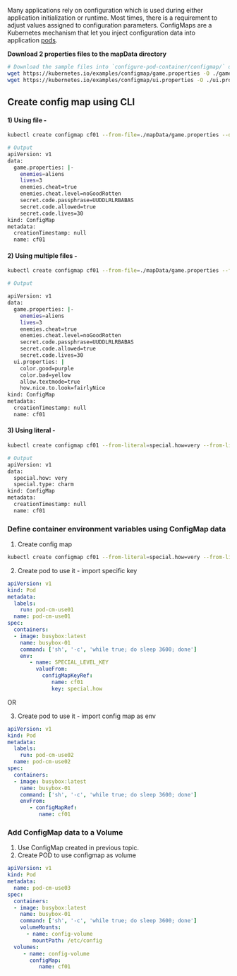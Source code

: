 Many applications rely on configuration which is used during either application initialization or runtime. Most times, there is a requirement to adjust values assigned to configuration parameters. ConfigMaps are a Kubernetes mechanism that let you inject configuration data into application [pods](https://kubernetes.io/docs/concepts/workloads/pods/).


__Download 2 properties files to the mapData directory__
``` sh
# Download the sample files into `configure-pod-container/configmap/` directory
wget https://kubernetes.io/examples/configmap/game.properties -O ./game.properties
wget https://kubernetes.io/examples/configmap/ui.properties -O ./ui.properties
```

## Create config map using CLI

#### 1) Using file - 
``` sh
kubectl create configmap cf01 --from-file=./mapData/game.properties --dry-run=client -o yaml

# Output
apiVersion: v1
data:
  game.properties: |-
    enemies=aliens
    lives=3
    enemies.cheat=true
    enemies.cheat.level=noGoodRotten
    secret.code.passphrase=UUDDLRLRBABAS
    secret.code.allowed=true
    secret.code.lives=30
kind: ConfigMap
metadata:
  creationTimestamp: null
  name: cf01
```

#### 2) Using multiple files - 
``` sh
kubectl create configmap cf01 --from-file=./mapData/game.properties --from-file=./mapData/ui.properties --dry-run=client -o yaml

# Output

apiVersion: v1
data:
  game.properties: |-
    enemies=aliens
    lives=3
    enemies.cheat=true
    enemies.cheat.level=noGoodRotten
    secret.code.passphrase=UUDDLRLRBABAS
    secret.code.allowed=true
    secret.code.lives=30
  ui.properties: |
    color.good=purple
    color.bad=yellow
    allow.textmode=true
    how.nice.to.look=fairlyNice
kind: ConfigMap
metadata:
  creationTimestamp: null
  name: cf01
```


#### 3) Using literal -
``` sh
kubectl create configmap cf01 --from-literal=special.how=very --from-literal=special.type=charm --dry-run=client -o yaml

# Output
apiVersion: v1
data:
  special.how: very
  special.type: charm
kind: ConfigMap
metadata:
  creationTimestamp: null
  name: cf01
```


### Define container environment variables using ConfigMap data

1) Create config map
``` sh
kubectl create configmap cf01 --from-literal=special.how=very --from-literal=special.type=charm
```

2) Create pod to use it - import specific key
``` yaml
apiVersion: v1
kind: Pod
metadata:
  labels:
    run: pod-cm-use01
  name: pod-cm-use01
spec:
  containers:
  - image: busybox:latest
    name: busybox-01
    command: ['sh', '-c', 'while true; do sleep 3600; done']
    env:
       - name: SPECIAL_LEVEL_KEY
         valueFrom:
           configMapKeyRef:
              name: cf01
              key: special.how
```


OR

3)  Create pod to use it - import config map as env
``` yaml
apiVersion: v1
kind: Pod
metadata:
  labels:
    run: pod-cm-use02
  name: pod-cm-use02
spec:
  containers:
  - image: busybox:latest
    name: busybox-01
    command: ['sh', '-c', 'while true; do sleep 3600; done']
    envFrom:
       - configMapRef:
          name: cf01
```


### Add ConfigMap data to a Volume

1) Use ConfigMap created in previous topic.
2) Create POD to use configmap as volume
``` yaml
apiVersion: v1
kind: Pod
metadata:
  name: pod-cm-use03
spec:
  containers:
  - image: busybox:latest
    name: busybox-01
    command: ['sh', '-c', 'while true; do sleep 3600; done']
    volumeMounts:
      - name: config-volume
        mountPath: /etc/config
  volumes:
     - name: config-volume
       configMap:
          name: cf01
```